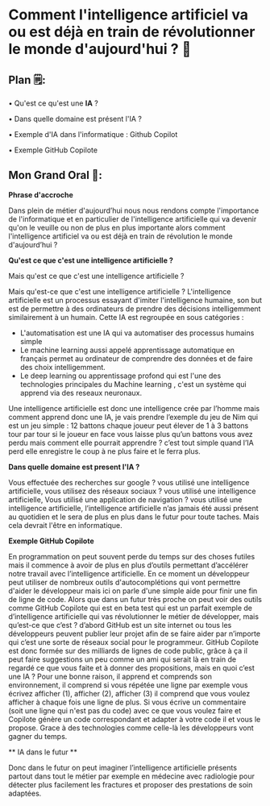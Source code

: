# **Comment l'intelligence artificiel va ou est déjà en train de révolutionner le monde d'aujourd'hui ?  🤖**

## Plan 🗒:

• Qu'est ce qu'est une **IA** ?

• Dans quelle domaine est présent l'IA ?

• Exemple d'IA dans l'informatique : Github Copilot

• Exemple GitHub Copilote
## Mon Grand Oral 🚀:

**Phrase d'accroche**

Dans plein de métier d'aujourd’hui nous nous rendons compte l'importance de l'informatique et en particulier de l'intelligence artificielle qui va devenir qu'on le veuille ou non de plus en plus importante alors comment l'intelligence artificiel va ou est déjà en train de révolution le monde d'aujourd’hui ?

**Qu'est ce que c'est une intelligence artificielle ?**

Mais qu'est ce que c'est une intelligence artificielle ? 

Mais qu'est-ce que c'est une intelligence artificielle ?
L'intelligence artificielle est un processus essayant d'imiter l'intelligence humaine, son but est de permettre à des ordinateurs de prendre des décisions intelligemment similairement à un humain. Cette IA est regroupée en sous catégories :

- L'automatisation est une IA qui va automatiser des processus humains simple
- Le machine learning  aussi appelé apprentissage automatique en français permet au ordinateur de comprendre des données et de faire des choix intelligemment.
- Le deep learning ou apprentissage profond qui est l'une des technologies principales du Machine learning , c'est un système qui apprend via des reseaux neuronaux.

Une intelligence artificielle est donc une intelligence crée par l’homme mais comment apprend donc une IA, je vais prendre l’exemple du jeu de Nim qui est un jeu simple : 12 battons chaque joueur peut élever de 1 à 3 battons tour par tour si le joueur en face vous laisse plus qu’un battons vous avez perdu mais comment elle pourrait apprendre ? c’est tout simple quand l’IA perd elle enregistre le coup à ne plus faire et le ferra plus.

**Dans quelle domaine est present l'IA ?**

Vous effectuée des recherches sur google ? vous utilisé une intelligence artificielle, vous utilisez des réseaux sociaux ? vous utilisé une intelligence artificielle, Vous utilisé une application de navigation ? vous utilisé une intelligence artificielle, l’intelligence artificielle n’as jamais été aussi présent au quotidien et le sera de plus en plus dans le futur pour toute taches. Mais cela devrait l'être en informatique.


**Exemple GitHub Copilote**

En programmation on peut souvent perde du temps sur des choses futiles mais il commence à avoir de plus en plus d’outils permettant d’accélérer notre travail avec l’intelligence artificielle. En ce moment un développeur peut utiliser de nombreux outils d'autocomplétions qui vont permettre d'aider le développeur mais ici on parle d'une simple aide pour finir une fin de ligne de code. Alors que dans un futur très proche on peut voir des outils comme GitHub Copilote qui est en beta test qui est un parfait exemple de d’intelligence artificielle qui vas révolutionner le métier de développer, mais qu’est-ce que c’est ? d’abord GitHub est un site internet ou tous les développeurs peuvent publier leur projet afin de se faire aider par n’importe qui c’est une sorte de réseaux social pour le programmeur. GitHub Copilote est donc formée sur des milliards de lignes de code public, grâce à ça il peut faire suggestions un peu comme un ami qui serait là en train de regardé ce que vous faite et à donner des propositions, mais en quoi c’est une IA ? Pour une bonne raison, il apprend et comprends son environnement, il comprend si vous répétée une ligne par exemple vous écrivez afficher (1), afficher (2), afficher (3) il comprend que vous voulez afficher à chaque fois une ligne de plus. Si vous écrive un commentaire (soit une ligne qui n'est pas du code) avec ce que vous voulez faire et Copilote génère un code correspondant et adapter à votre code il et vous le propose. Grace à des technologies comme celle-là les développeurs vont gagner du temps.

** IA dans le futur **

Donc dans le futur on peut imaginer l’intelligence artificielle présents partout dans tout le métier par exemple en médecine avec radiologie pour détecter plus facilement les fractures et proposer des prestations de soin adaptées.
